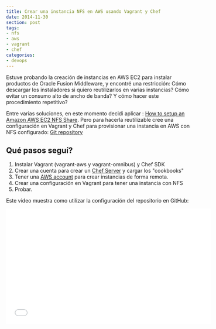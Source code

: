 ```yaml
---
title: Crear una instancia NFS en AWS usando Vagrant y Chef
date: 2014-11-30
section: post
tags:
- nfs
- aws
- vagrant
- chef
categories: 
- devops
---
```


Estuve probando la creación de instancias en AWS EC2 para instalar productos de Oracle
Fusion Middleware, y encontré una restricción: Cómo descargar los instaladores si
quiero reutilizarlos en varias instancias? Cómo evitar un consumo alto
de ancho de banda? Y cómo hacer este procedimiento repetitivo?

Entre varias soluciones, en este momento decidi aplicar : [How to setup an Amazon AWS EC2 NFS Share](https://theredblacktree.wordpress.com/2013/05/23/how-to-setup-a-amazon-aws-ec2-nfs-share/).
Pero para hacerla reutilizable cree una configuración en Vagrant y Chef para provisionar
una instancia en AWS con NFS configurado: [Git repository](https://github.com/jeqo/vagrant-aws-chef-nfs)

## Qué pasos seguí? ##

1. Instalar Vagrant (vagrant-aws y vagrant-omnibus) y Chef SDK
2. Crear una cuenta para crear un [Chef Server](https://manage.opscode.com/) y cargar los "cookbooks"
3. Tener una [AWS account](http://aws.amazon.com/) para crear instancias de forma remota.
4. Crear una configuración en Vagrant para tener una instancia con NFS
5. Probar.

Este video muestra como utilizar la configuración del repositorio en GitHub:

<iframe width="560" height="315" src="//www.youtube.com/embed/gqhY82kdHh4" frameborder="0" allowfullscreen></iframe>
